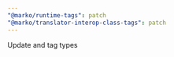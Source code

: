 ```yaml
---
"@marko/runtime-tags": patch
"@marko/translator-interop-class-tags": patch
---
```


Update <id> and <let> tag types
